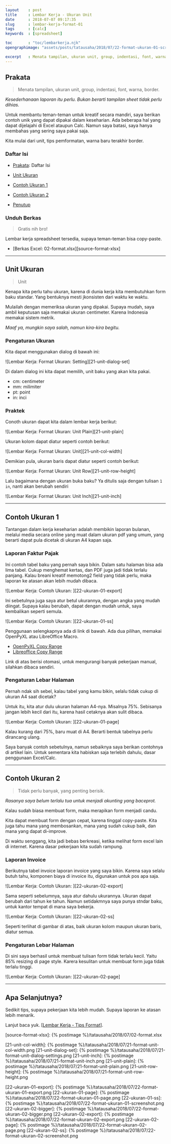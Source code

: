 ```yaml
---
layout    : post
title     : Lembar Kerja - Ukuran Unit
date      : 2018-07-07 09:17:35
slug      : lembar-kerja-format-01
tags      : [calc]
keywords  : [spreadsheet]

toc       : "toc/lembarkerja.njk"
opengraphimage: "assets/posts/tatausaha/2018/07/22-format-ukuran-01-screenshot.png"

excerpt   : Menata tampilan, ukuran unit, group, indentasi, font, warna, border.
---
```


<a name="prakata"></a>

## Prakata

> Menata tampilan, ukuran unit, group, indentasi, font, warna, border.

_Kesederhanaan laporan itu perlu._
_Bukan berarti tampilan sheet tidak perlu dihias._

Untuk membantu teman-teman untuk kreatif secara mandiri,
saya berikan contoh unik yang dapat dipakai dalam keseharian.
Ada beberapa hal yang dapat dijelajahi di Excel ataupun Calc.
Namun saya batasi, saya hanya membahas yang sering saya pakai saja.

Kita mulai dari unit, tips pemformatan, warna baru terakhir border.

### Daftar Isi

* [Prakata](#prakata): Daftar Isi

* [Unit Ukuran](#unit)

* [Contoh Ukuran 1](#contoh)

* [Contoh Ukuran 2](#contoh)

* [Penutup](#penutup)

### Unduh Berkas

> Gratis nih bro!

Lembar kerja spreadsheet tersedia,
supaya teman-teman bisa copy-paste.

* [Berkas Excel: 02-format.xlsx][source-format-xlsx]

-- -- --

<a name="ukuran"></a>

## Unit Ukuran

> Unit

Kenapa kita perlu tahu ukuran,
karena di dunia kerja kita membutuhkan form baku standar.
Yang bentuknya mesti jkonsisten dari waktu ke waktu.

Mulailah dengan memeriksa ukuran yang dipakai.
Supaya mudah, saya ambil keputusan saja memakai ukuran centimeter.
Karena Indonesia memakai sistem metrik.

_Maaf ya, mungkin saya salah, namun kira-kira begitu._

### Pengaturan Ukuran

Kita dapat menggunakan dialog di bawah ini:

![Lembar Kerja: Format Ukuran: Setting][21-unit-dialog-set]

Di dalam dialog ini kita dapat memilih,
unit baku yang akan kita pakai.
* cm: centimeter
* mm: milimiter
* pt: point
* in: inci

### Praktek

Conoth ukuran dapat kita dalam lembar kerja berikut:

![Lembar Kerja: Format Ukuran: Unit Plain][21-unit-plain]

Ukuran kolom dapat diatur seperti contoh berikut:

![Lembar Kerja: Format Ukuran: Unit][21-unit-col-width]

Demikian pula, 
ukuran baris dapat diatur seperti contoh berikut:

![Lembar Kerja: Format Ukuran: Unit Row][21-unit-row-height]

Lalu bagaimana dengan ukuran buka baku?
Ya ditulis saja dengan tulisan `1 in`,
nanti akan berubah sendiri

![Lembar Kerja: Format Ukuran: Unit Inch][21-unit-inch]

-- -- --

<a name="contoh1"></a>

## Contoh Ukuran 1

Tantangan dalam kerja keseharian adalah membikin laporan bulanan,
melalui media secara online yang muat dalam ukuran pdf yang umum,
yang berarti dapat pula dicetak di ukuran A4 kapan saja.

### Laporan Faktur Pajak

Ini contoh tabel baku yang pernah saya bikin.
Dalam satu halaman bisa ada lima tabel.
Cukup menghemat kertas, dan PDF juga jadi tidak terlalu panjang.
Kalau breani kreatif memotong2 field yang tidak perlu,
maka laporan ke atasan akan lebih mudah dibaca.

![Lembar Kerja: Contoh Ukuran: ][22-ukuran-01-export]

Ini sebetulnya juga saya atur betul ukurannya,
dengan angka yang mudah diingat.
Supaya kalau berubah, dapat dengan mudah untuk,
saya kembalikan seperti semula.

![Lembar Kerja: Contoh Ukuran: ][22-ukuran-01-ss]

Penggunaan selengkapnya ada di link di bawah.
Ada dua pilihan, memakai OpenPyXL atau LibreOffice Macro.

* [OpenPyXL Copy Range][openpyxl-copy]
* [Libreoffice Copy Range][libreoffice-copy]

Link di atas berisi otomasi,
untuk mengurangi banyak pekerjaan manual,
silahkan dibaca sendiri.

### Pengaturan Lebar Halaman

Pernah ndak sih sebel, kalau tabel yang kamu bikin, 
selalu tidak cukup di ukuran A4 saat dicetak?

Untuk itu, kita atur dulu ukuran halaman A4-nya.
Misalnya 75%. Sebisanya jangan lebih kecil dari itu,
karena hasil cetaknya akan sulit dibaca.

![Lembar Kerja: Contoh Ukuran: ][22-ukuran-01-page]

Kalau kurang dari 75%, baru muat di A4.
Berarti bentuk tabelnya perlu dirancang ulang.

Saya banyak contoh sebetulnya,
namun sebaiknya saya berikan contohnya di artikel lain.
Untuk sementara kita habiskan saja terlebih dahulu,
dasar penggunaan Excel/Calc.

-- -- --

<a name="contoh2"></a>

## Contoh Ukuran 2

> Tidak perlu banyak, yang penting berisik.

_Rasanya saya belum terlalu tua untuk menjadi akunting yang baceprot._

Kalau sudah biasa membuat form,
maka merapikan form menjadi candu.

Kita dapat membuat form dengan cepat,
karena tinggal copy-paste.
Kita juga tahu mana yang membosankan,
mana yang sudah cukup baik,
dan mana yang dapat di-improve.

Di waktu senggang, kita jadi bebas berkreasi,
ketika melihat form excel lain di internet.
Karena dasar pekerjaan kita sudah rampung.

### Laporan Invoice

Berikutnya tabel invoice laporan invoice yang saya bikin.
Karena saya selalu butuh tahu, komponen biaya di invoice itu,
digunakan untuk pos apa saja.

![Lembar Kerja: Contoh Ukuran: ][22-ukuran-02-export]

Sama seperti sebelumnya, saya atur dahulu ukurannya.
Ukuran dapat berubah dari tahun ke tahun.
Namun setidakmnya saya punya stndar baku,
untuk kantor tempat di mana saya bekerja.

![Lembar Kerja: Contoh Ukuran: ][22-ukuran-02-ss]

Seperti terlihat di gambar di atas,
baik ukuran kolom maupun ukuran baris, diatur semua.

### Pengaturan Lebar Halaman

Di sini saya berhasil untuk membuat tulisan form tidak terlalu kecil.
Yaitu 85% resizing di page style.
Karera kesulitan untuk membuat form juga tidak terlalu tinggi.

![Lembar Kerja: Contoh Ukuran: ][22-ukuran-02-page]

-- -- --

<a name="selanjutnya"></a>

## Apa Selanjutnya?

Sedikit tips, supaya pekerjaan kita lebih mudah.
Supaya laporan ke atasan lebih menarik.

Lanjut baca yuk. 
[[Lembar Kerja - Tips Format][local-whats-next]].

[//]: <> ( -- -- -- links below -- -- -- )

[local-whats-next]:     /tatausaha/2018/07/09/lembar-kerja-format-02.html

[source-format-xlsx]:   {% postimage %}/tatausaha/2018/07/02-format.xlsx

[openpyxl-copy]:        https://epsi.bitbucket.io/automation/2022/09/11/python-excel-copy-range/
[libreoffice-copy]:     https://epsi.bitbucket.io/automation/2022/09/21/python-libreoffice-copy-range/

[21-unit-col-width]:    {% postimage %}/tatausaha/2018/07/21-format-unit-col-width.png
[21-unit-dialog-set]:   {% postimage %}/tatausaha/2018/07/21-format-unit-dialog-settings.png
[21-unit-inch]:         {% postimage %}/tatausaha/2018/07/21-format-unit-inch.png
[21-unit-plain]:        {% postimage %}/tatausaha/2018/07/21-format-unit-plain.png
[21-unit-row-height]:   {% postimage %}/tatausaha/2018/07/21-format-unit-row-height.png

[22-ukuran-01-export]:  {% postimage %}/tatausaha/2018/07/22-format-ukuran-01-export.png
[22-ukuran-01-page]:    {% postimage %}/tatausaha/2018/07/22-format-ukuran-01-page.png
[22-ukuran-01-ss]:      {% postimage %}/tatausaha/2018/07/22-format-ukuran-01-screenshot.png
[22-ukuran-02-bigger]:  {% postimage %}/tatausaha/2018/07/22-format-ukuran-02-bigger.png
[22-ukuran-02-export]:  {% postimage %}/tatausaha/2018/07/22-format-ukuran-02-export.png
[22-ukuran-02-page]:    {% postimage %}/tatausaha/2018/07/22-format-ukuran-02-page.png
[22-ukuran-02-ss]:      {% postimage %}/tatausaha/2018/07/22-format-ukuran-02-screenshot.png

